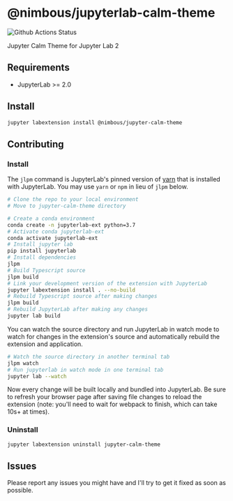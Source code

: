 # @nimbous/jupyterlab-calm-theme

![Github Actions Status](https://github.com/nimbous/jupyter-calm-theme/workflows/Build/badge.svg)

Jupyter Calm Theme for Jupyter Lab 2



## Requirements

* JupyterLab >= 2.0

## Install

```bash
jupyter labextension install @nimbous/jupyter-calm-theme
```

## Contributing

### Install

The `jlpm` command is JupyterLab's pinned version of
[yarn](https://yarnpkg.com/) that is installed with JupyterLab. You may use
`yarn` or `npm` in lieu of `jlpm` below.

```bash
# Clone the repo to your local environment
# Move to jupyter-calm-theme directory

# Create a conda environment
conda create -n jupyterlab-ext python=3.7
# Activate conda jupyterlab-ext
conda activate jupyterlab-ext 
# Install jupyter lab
pip install jupyterlab
# Install dependencies
jlpm
# Build Typescript source
jlpm build
# Link your development version of the extension with JupyterLab
jupyter labextension install . --no-build
# Rebuild Typescript source after making changes
jlpm build
# Rebuild JupyterLab after making any changes
jupyter lab build
```

You can watch the source directory and run JupyterLab in watch mode to watch for changes in the extension's source and automatically rebuild the extension and application.

```bash
# Watch the source directory in another terminal tab
jlpm watch
# Run jupyterlab in watch mode in one terminal tab
jupyter lab --watch
```

Now every change will be built locally and bundled into JupyterLab. Be sure to refresh your browser page after saving file changes to reload the extension (note: you'll need to wait for webpack to finish, which can take 10s+ at times).

### Uninstall

```bash
jupyter labextension uninstall jupyter-calm-theme
```

## Issues
Please report any issues you might have and I'll try to get it fixed as soon as possible.
